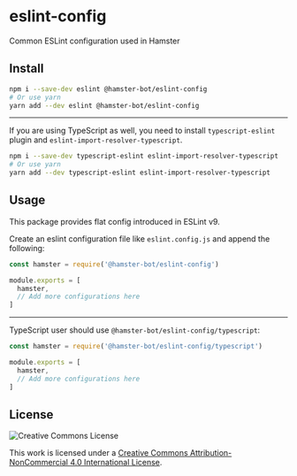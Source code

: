 # eslint-config

Common ESLint configuration used in Hamster

## Install

```bash
npm i --save-dev eslint @hamster-bot/eslint-config
# Or use yarn
yarn add --dev eslint @hamster-bot/eslint-config
```

------

If you are using TypeScript as well, you need to install `typescript-eslint` plugin and `eslint-import-resolver-typescript`.

```bash
npm i --save-dev typescript-eslint eslint-import-resolver-typescript
# Or use yarn
yarn add --dev typescript-eslint eslint-import-resolver-typescript
```

## Usage

This package provides flat config introduced in ESLint v9.

Create an eslint configuration file like `eslint.config.js` and append the following:

```js
const hamster = require('@hamster-bot/eslint-config')

module.exports = [
  hamster,
  // Add more configurations here
]
```

------

TypeScript user should use `@hamster-bot/eslint-config/typescript`:

```js
const hamster = require('@hamster-bot/eslint-config/typescript')

module.exports = [
  hamster,
  // Add more configurations here
]
```

## License

![Creative Commons License](https://i.creativecommons.org/l/by-nc/4.0/88x31.png)

This work is licensed under a [Creative Commons Attribution-NonCommercial 4.0 International License](http://creativecommons.org/licenses/by-nc/4.0/).
